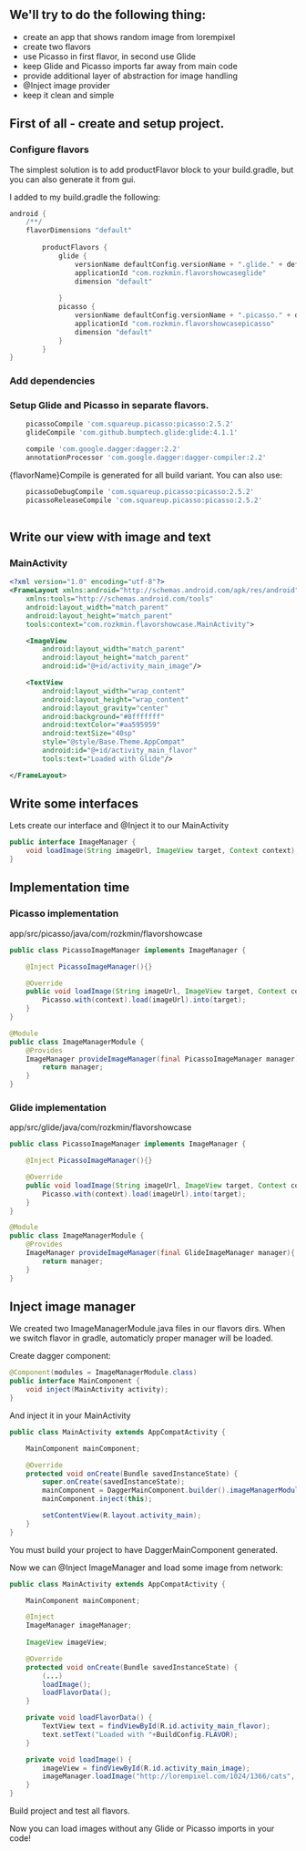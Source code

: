 ## We'll try to do the following thing:
* create an app that shows random image from lorempixel
* create two flavors
* use Picasso in first flavor, in second use Glide
* keep Glide and Picasso imports far away from main code
* provide additional layer of abstraction for image handling
* @Inject image provider
* keep it clean and simple

## First of all - create and setup project.

### Configure flavors

The simplest solution is to add productFlavor block to your build.gradle, but you can also generate it from gui.

I added to my build.gradle the following:

```groovy
android {
    /**/
    flavorDimensions "default"
    
        productFlavors {
            glide {
                versionName defaultConfig.versionName + ".glide." + defaultConfig.versionCode
                applicationId "com.rozkmin.flavorshowcaseglide"
                dimension "default"
    
            }
            picasso {
                versionName defaultConfig.versionName + ".picasso." + defaultConfig.versionCode
                applicationId "com.rozkmin.flavorshowcasepicasso"
                dimension "default"
            }
        }
}
```

### Add dependencies

### Setup Glide and Picasso in separate flavors.

```groovy
    picassoCompile 'com.squareup.picasso:picasso:2.5.2'
    glideCompile 'com.github.bumptech.glide:glide:4.1.1'

    compile 'com.google.dagger:dagger:2.2'
    annotationProcessor 'com.google.dagger:dagger-compiler:2.2'
```

{flavorName}Compile is generated for all build variant. You can also use:
```groovy
    picassoDebugCompile 'com.squareup.picasso:picasso:2.5.2'
    picassoReleaseCompile 'com.squareup.picasso:picasso:2.5.2'
        
```



## Write our view with image and text

### MainActivity
```xml
<?xml version="1.0" encoding="utf-8"?>
<FrameLayout xmlns:android="http://schemas.android.com/apk/res/android"
    xmlns:tools="http://schemas.android.com/tools"
    android:layout_width="match_parent"
    android:layout_height="match_parent"
    tools:context="com.rozkmin.flavorshowcase.MainActivity">

    <ImageView
        android:layout_width="match_parent"
        android:layout_height="match_parent"
        android:id="@+id/activity_main_image"/>

    <TextView
        android:layout_width="wrap_content"
        android:layout_height="wrap_content"
        android:layout_gravity="center"
        android:background="#8fffffff"
        android:textColor="#aa595959"
        android:textSize="40sp"
        style="@style/Base.Theme.AppCompat"
        android:id="@+id/activity_main_flavor"
        tools:text="Loaded with Glide"/>

</FrameLayout>

```

## Write some interfaces

Lets create our interface and @Inject it to our MainActivity
```java
public interface ImageManager {
    void loadImage(String imageUrl, ImageView target, Context context);
}
```

## Implementation time

### Picasso implementation
app/src/picasso/java/com/rozkmin/flavorshowcase
```java
public class PicassoImageManager implements ImageManager {

    @Inject PicassoImageManager(){}

    @Override
    public void loadImage(String imageUrl, ImageView target, Context context) {
        Picasso.with(context).load(imageUrl).into(target);
    }
}
```

```java
@Module
public class ImageManagerModule {
    @Provides
    ImageManager provideImageManager(final PicassoImageManager manager){
        return manager;
    }
}
```


### Glide implementation
app/src/glide/java/com/rozkmin/flavorshowcase
```java
public class PicassoImageManager implements ImageManager {

    @Inject PicassoImageManager(){}

    @Override
    public void loadImage(String imageUrl, ImageView target, Context context) {
        Picasso.with(context).load(imageUrl).into(target);
    }
}
```

```java
@Module
public class ImageManagerModule {
    @Provides
    ImageManager provideImageManager(final GlideImageManager manager){
        return manager;
    }
}
```

## Inject image manager
We created two ImageManagerModule.java files in our flavors dirs. When we switch flavor in gradle, automaticly proper manager will be loaded.

Create dagger component:
```java
@Component(modules = ImageManagerModule.class)
public interface MainComponent {
    void inject(MainActivity activity);
}
```

And inject it in your MainActivity

```java
public class MainActivity extends AppCompatActivity {

    MainComponent mainComponent;

    @Override
    protected void onCreate(Bundle savedInstanceState) {
        super.onCreate(savedInstanceState);
        mainComponent = DaggerMainComponent.builder().imageManagerModule(new ImageManagerModule()).build();
        mainComponent.inject(this);

        setContentView(R.layout.activity_main);
    }
}
```

You must build your project to have DaggerMainComponent generated.

Now we can @Inject ImageManager and load some image from network:

```java
public class MainActivity extends AppCompatActivity {

    MainComponent mainComponent;

    @Inject
    ImageManager imageManager;
    
    ImageView imageView;

    @Override
    protected void onCreate(Bundle savedInstanceState) {
        (...)
        loadImage();
        loadFlavorData();
    }

    private void loadFlavorData() {
        TextView text = findViewById(R.id.activity_main_flavor);
        text.setText("Loaded with "+BuildConfig.FLAVOR);
    }

    private void loadImage() {
        imageView = findViewById(R.id.activity_main_image);
        imageManager.loadImage("http://lorempixel.com/1024/1366/cats", imageView, this);
    }
}
```

Build project and test all flavors.

Now you can load images without any Glide or Picasso imports in your code!
